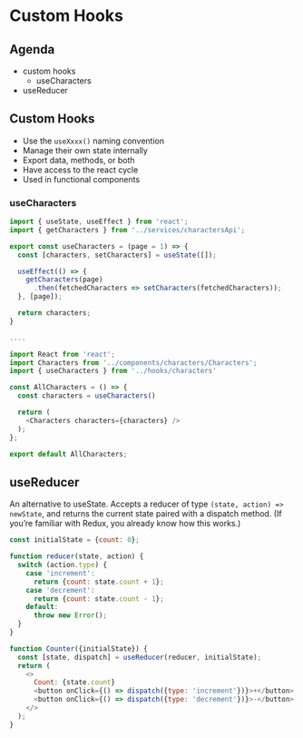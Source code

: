 # Custom Hooks

## Agenda

* custom hooks
  * useCharacters
* useReducer

## Custom Hooks

* Use the `useXxxx()` naming convention
* Manage their own state internally
* Export data, methods, or both
* Have access to the react cycle
* Used in functional components

### useCharacters

```js
import { useState, useEffect } from 'react';
import { getCharacters } from '../services/charactersApi';

export const useCharacters = (page = 1) => {
  const [characters, setCharacters] = useState([]);

  useEffect(() => {
    getCharacters(page)
      .then(fetchedCharacters => setCharacters(fetchedCharacters));
  }, [page]);

  return characters;
}

....

import React from 'react';
import Characters from '../components/characters/Characters';
import { useCharacters } from '../hooks/characters'

const AllCharacters = () => {
  const characters = useCharacters()

  return (
    <Characters characters={characters} />
  );
};

export default AllCharacters;
```

## useReducer

An alternative to useState. Accepts a reducer of type
`(state, action) => newState`, and returns the current
state paired with a dispatch method. (If you’re familiar
with Redux, you already know how this works.)

```js
const initialState = {count: 0};

function reducer(state, action) {
  switch (action.type) {
    case 'increment':
      return {count: state.count + 1};
    case 'decrement':
      return {count: state.count - 1};
    default:
      throw new Error();
  }
}

function Counter({initialState}) {
  const [state, dispatch] = useReducer(reducer, initialState);
  return (
    <>
      Count: {state.count}
      <button onClick={() => dispatch({type: 'increment'})}>+</button>
      <button onClick={() => dispatch({type: 'decrement'})}>-</button>
    </>
  );
}
```
